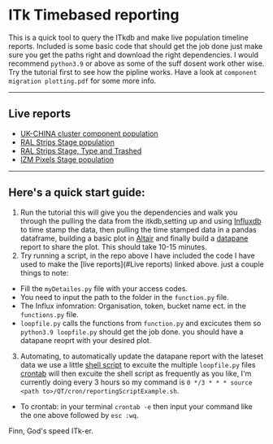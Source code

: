 # ITk Timebased reporting

This is a quick tool to query the ITkdb and make live population timeline reports. Included is some basic code that should get the job done just make sure you get the paths right and download the right dependencies. I would recommend ```python3.9``` or above as some of the suff dosent work other wise. Try the tutorial first to see how the pipline works. Have a look at ```component migration plotting.pdf``` for some more info.

---
## Live reports
- [UK-CHINA cluster component population](https://cloud.datapane.com/apps/9ArQjrk/component-migration-strips/)
- [RAL Strips Stage population](https://cloud.datapane.com/apps/XknbLgk/component-stage-population-strips/)
- [RAL Strips Stage, Type and Trashed](https://cloud.datapane.com/apps/dA9o997/component-stage-population-with-trashed-strips/)
- [IZM Pixels Stage population](https://cloud.datapane.com/apps/Xknbv9k/component-stage-population-pixels/)
---
## Here's a quick start guide:


1. Run the tutorial this will give you the dependencies and walk you through the pulling the data from the itkdb,setting up and using [Influxdb](https://docs.influxdata.com/influxdb/v2.0/install/) to time stamp the data, then pulling the time stamped data in a pandas dataframe, building a basic plot in [Altair](https://altair-viz.github.io/index.html) and finally build a [datapane](https://docs.datapane.com) report to share the plot. This should take 10-15 minutes.
2. Try running a script, in the repo above I have included the code I have used to make the [live reports](#Live reports) linked above. just a couple things to note:
- Fill the ```myDetailes.py``` file with your access codes.
- You need to input the path to the folder in the ```function.py``` file.
- The Influx infomration: Organisation, token, bucket name ect. in the ```functions.py``` file.
- ```loopfile.py``` calls the functions from ```function.py``` and excicutes them so ```python3.9 loopfile.py``` should get the job done. you should have a datapane reoprt with your desired plot.
3. Automating, to automatically update the datapane report with the lateset data we use a little [shell script](https://github.com/ZefRozario/ITk_component_population_Timeline_reporting/blob/main/cron/reportingScriptExample.sh) to excuite the multiple ```loopfile.py``` files [crontab](https://crontab.guru/) will then excuite the shell script as frequently as you like, I'm currently doing every 3 hours so my command is ```0 */3 * * * source <path to>/QT/cron/reportingScriptExample.sh```. 
- To  crontab: in your terminal ```crontab -e``` then input your command like the one above followed by ```esc :wq```.


Finn,
God's speed ITk-er. 
